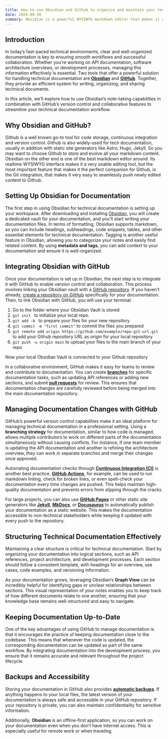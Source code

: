 ```yaml
---
title: How to use Obsidian and Github to organize and maintain your tech documentation
date: 2024-09-30
summary: Obsidian is a powerful WYSIWYG markdown editor that makes it easy to write and organize your content. Paring it with Github is the perfect solution to develop and maintain technical documentation.
---
```

## Introduction

In today’s fast-paced technical environments, clear and well-organized documentation is key to ensuring smooth workflows and successful collaboration. Whether you’re working on API documentation, software architecture overviews, or development processes, managing this information effectively is essential. Two tools that offer a powerful solution for handling technical documentation are **[Obsidian](https://obsidian.md/)** and **[GitHub](https://github.com/)**. Together, they provide an efficient system for writing, organizing, and sharing technical documents.

In this article, we’ll explore how to use Obsidian’s note-taking capabilities in combination with GitHub’s version control and collaborative features to streamline your technical documentation workflow.

## Why Obsidian and GitHub?

Github is a well known go-to tool for code storage, continuous integration and version control. Github is also widely-used for tech documentation, usually in addition with static site generators like Astro, Hugo, Jekyll. So you may want to choose Github to store and evolve all your markdown content. Obsidian on the other end is one of the best markdown editor around. Its realtime WYSIWYG interface makes it a very usable editing tool, but the most important feature that makes it the perfect companion for Github, is the Git integration, that makes it very easy to seamlessly push newly edited content to Github.

## Setting Up Obsidian for Documentation

The first step in using Obsidian for technical documentation is setting up your workspace. After downloading and installing [Obsidian](https://obsidian.md/), you will create a dedicated vault for your documentation, and you'll start writing your documentation files. In terms of formatting, Obsidian supports markdown, so you can include headings, subheadings, code snippets, tables, and other essential elements for technical documentation. Tagging is another useful feature in Obsidian, allowing you to categorize your notes and easily find related content. By using **metadata and tags**, you can add context to your documentation and ensure it is well-organized.

## Integrating Obsidian with GitHub

Once your documentation is set up in Obsidian, the next step is to integrate it with GitHub to enable version control and collaboration. This process involves linking your Obsidian vault with a [GitHub repository](https://docs.github.com/en/get-started/quickstart/create-a-repo). If you haven’t already, [create a repository on GitHub](https://github.com/new) specifically for your documentation. 
Then, to link Obsidian with GitHub, you will use your terminal:
1. Go to the folder where your Obsidian Vault is stored
2. ```git init ``` to initialize your local repo.
3. ```git add -A ``` to prepare your files for your new repository 
4. ```git commit -m "first commit"``` to commit the files you prepared
5. ```git remote add origin https://github.com/example/repo-git-url.git``` to add  your Github repository URL as origin for your local repository
6. ```git push -u origin main``` to upload your files to the main branch of your repo
   
Now your local Obsidian Vault is connected to your Github repository



In a collaborative environment, GitHub makes it easy for teams to review and contribute to documentation. You can create **[branches](https://guides.github.com/introduction/flow/)** for specific documentation tasks, such as updating API references or adding new sections, and submit **[pull requests](https://docs.github.com/en/pull-requests)** for review. This ensures that documentation changes are carefully reviewed before being merged into the main documentation repository.

## Managing Documentation Changes with GitHub

GitHub’s powerful version control capabilities make it an ideal platform for managing technical documentation in a professional setting. Using a **branching strategy** for documentation, similar to how code is managed, allows multiple contributors to work on different parts of the documentation simultaneously without causing conflicts. For instance, if one team member is updating the API documentation and another is refining the architecture overview, they can work in separate branches and merge their changes once approved.

Automating documentation checks through **[Continuous Integration (CI)](https://docs.github.com/en/actions/automating-builds-and-tests/about-continuous-integration)** is another best practice. **[GitHub Actions](https://github.com/features/actions)**, for example, can be used to run markdown linting, check for broken links, or even spell-check your documentation every time changes are pushed. This helps maintain high-quality documentation and prevents errors from slipping through the cracks.

For large projects, you can also use **[GitHub Pages](https://pages.github.com/)** or other static site generators like **[Jekyll](https://jekyllrb.com/)**, **[MkDocs](https://www.mkdocs.org/)**, or **[Docusaurus](https://docusaurus.io/)** to automatically publish your documentation as a static website. This makes the documentation accessible to non-technical stakeholders while keeping it updated with every push to the repository.

## Structuring Technical Documentation Effectively

Maintaining a clear structure is critical for technical documentation. Start by organizing your documentation into logical sections, such as API references, project architecture, and development processes. Each section should follow a consistent template, with headings for an overview, use cases, code examples, and versioning information.

As your documentation grows, leveraging Obsidian’s **Graph View** can be incredibly helpful for identifying gaps or unclear relationships between sections. This visual representation of your notes enables you to keep track of how different documents relate to one another, ensuring that your knowledge base remains well-structured and easy to navigate.

## Keeping Documentation Up-to-Date

One of the key advantages of using GitHub to manage documentation is that it encourages the practice of keeping documentation close to the codebase. This means that whenever the code is updated, the corresponding documentation can be updated as part of the same workflow. By integrating documentation into the development process, you ensure that it remains accurate and relevant throughout the project lifecycle.

## Backups and Accessibility

Storing your documentation in GitHub also provides **[automatic backups](https://docs.github.com/en/repositories/creating-and-managing-repositories/backing-up-a-repository)**. If anything happens to your local files, the latest version of your documentation is always safe and accessible in your GitHub repository. If your repository is private, you can also maintain confidentiality for sensitive information.

Additionally, **Obsidian** is an offline-first application, so you can work on your documentation even when you don’t have internet access. This is especially useful for remote work or when traveling.